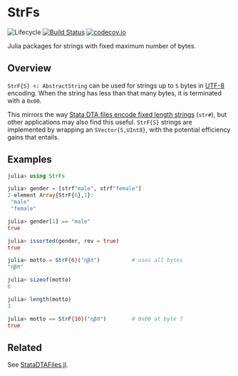 # StrFs

![Lifecycle](https://img.shields.io/badge/lifecycle-experimental-orange.svg)<!--
![Lifecycle](https://img.shields.io/badge/lifecycle-maturing-blue.svg)
![Lifecycle](https://img.shields.io/badge/lifecycle-stable-green.svg)
![Lifecycle](https://img.shields.io/badge/lifecycle-retired-orange.svg)
![Lifecycle](https://img.shields.io/badge/lifecycle-archived-red.svg)
![Lifecycle](https://img.shields.io/badge/lifecycle-dormant-blue.svg) -->
[![Build Status](https://travis-ci.com/tpapp/StrFs.jl.svg?branch=master)](https://travis-ci.com/tpapp/StrFs.jl)
[![codecov.io](http://codecov.io/github/tpapp/StrFs.jl/coverage.svg?branch=master)](http://codecov.io/github/tpapp/StrFs.jl?branch=master)

Julia packages for strings with fixed maximum number of bytes.

## Overview

`StrF{S} <: AbstractString` can be used for strings up to `S` bytes in [UTF-8](https://en.wikipedia.org/wiki/UTF-8) encoding. When the string has less than that many bytes, it is terminated with a `0x00`.

This mirrors the way [Stata DTA files encode fixed length strings](https://www.stata.com/help.cgi?dta) (`str#`), but other applications may also find this useful. `StrF{S}` strings are implemented by wrapping an `SVector{S,UInt8}`, with the potential efficiency gains that entails.

## Examples

```julia
julia> using StrFs

julia> gender = [strf"male", strf"female"]
2-element Array{StrF{6},1}:
 "male"
 "female"

julia> gender[1] == "male"
true

julia> issorted(gender, rev = true)
true

julia> motto = StrF{6}("ηβπ")          # uses all bytes
"ηβπ"

julia> sizeof(motto)
6

julia> length(motto)
3

julia> motto == StrF{10}("ηβπ")        # 0x00 at byte 7
true
```

## Related

See [StataDTAFiles.jl](https://github.com/tpapp/StataDTAFiles.jl).

